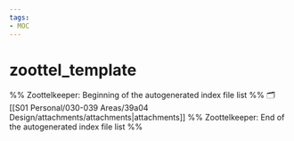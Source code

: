 ```yaml
---
tags: 
- MOC
---
```

# zoottel_template



%% Zoottelkeeper: Beginning of the autogenerated index file list  %%
🗂️ [[S01 Personal/030-039 Areas/39a04 Design/attachments/attachments|attachments]]
%% Zoottelkeeper: End of the autogenerated index file list  %%

